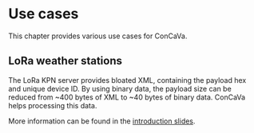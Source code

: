 # Use cases

This chapter provides various use cases for ConCaVa.

## LoRa weather stations

The LoRa KPN server provides bloated XML, containing the payload hex and unique device ID. By using binary data, the payload size can be reduced from ~400 bytes of XML to ~40 bytes of binary data. ConCaVa helps processing this data.

More information can be found in the [introduction slides](https://rawgit.com/kukua/concava-intro/master/index.html#/3).
